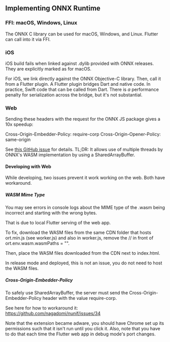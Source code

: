 ## Implementing ONNX Runtime

### FFI: macOS, Windows, Linux
The ONNX C library can be used for macOS, Windows, and Linux.
Flutter can call into it via FFI.

### iOS
iOS build fails when linked against .dylib provided with ONNX releases. They are explicitly marked as for macOS. 

For iOS, we link directly against the ONNX Objective-C library. Then, call it from a Flutter plugin. A Flutter plugin bridges Dart and native code. In practice, Swift code that can be called from Dart. There is _a_ performance penalty for serialization across the bridge, but it's not substantial.

### Web
Sending these headers with the request for the ONNX JS package gives a 10x speedup:

  Cross-Origin-Embedder-Policy: require-corp
  Cross-Origin-Opener-Policy: same-origin

See [this GitHub issue](https://github.com/nagadomi/nunif/issues/34) for details. TL;DR: It allows use of multiple threads by ONNX's WASM implementation by using a SharedArrayBuffer.

#### Developing with Web
While developing, two issues prevent it work working on the web.
Both have workaround.

##### WASM Mime Type
You may see errors in console logs about the MIME type of the
.wasm being incorrect and starting with the wrong bytes. 

That is due to local Flutter serving of the web app.

To fix, download the WASM files from the same CDN folder that hosts ort.min.js
(see worker.js) and also in worker.js, remove the // in front of ort.env.wasm.wasmPaths = "". 

Then, place the WASM files downloaded from the CDN next to index.html.

In release mode and deployed, this is not an issue, you do not need to host the WASM files.

##### Cross-Origin-Embedder-Policy
To safely use SharedArrayBuffer, the server must send the Cross-Origin-Embedder-Policy header with the value require-corp.

See here for how to workaround it: https://github.com/nagadomi/nunif/issues/34

Note that the extension became adware, you should have Chrome set up its
permissions such that it isn't run until you click it. Also, note that you have to do
that each time the Flutter web app in debug mode's port changes.
